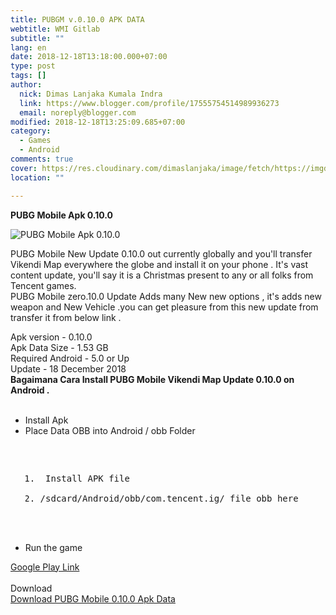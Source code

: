 ```yaml
---
title: PUBGM v.0.10.0 APK DATA
webtitle: WMI Gitlab
subtitle: ""
lang: en
date: 2018-12-18T13:18:00.000+07:00
type: post
tags: []
author:
  nick: Dimas Lanjaka Kumala Indra
  link: https://www.blogger.com/profile/17555754514989936273
  email: noreply@blogger.com
modified: 2018-12-18T13:25:09.685+07:00
category:
  - Games
  - Android
comments: true
cover: https://res.cloudinary.com/dimaslanjaka/image/fetch/https://imgdb.net/images/4579.jpg
location: ""

---
```


<strong>PUBG Mobile Apk 0.10.0</strong><div><img src="https://res.cloudinary.com/dimaslanjaka/image/fetch/https://imgdb.net/images/4579.jpg" alt="PUBG Mobile Apk 0.10.0" title="PUBG Mobile Apk 0.10.0"></div><p>PUBG Mobile New Update 0.10.0 out currently globally and you'll transfer Vikendi Map everywhere the globe and install it on your phone . It's vast content update, you'll say it is a Christmas present to any or all folks from Tencent games.<br>PUBG Mobile zero.10.0 Update Adds many New new options , it's adds new weapon and New Vehicle .you can get pleasure from this new update from transfer it from below link . </p>    Apk version - 0.10.0 <br>    Apk Data Size - 1.53 GB <br>    Required Android - 5.0 or Up <br>    Update - 18 December 2018 <br><strong>    Bagaimana Cara Install PUBG Mobile Vikendi Map Update 0.10.0 on Android . </strong><br><br><ul>    <li>        Install Apk     </li>    <li>        Place Data OBB into Android / obb Folder <br>   <pre><br><ol><br><li> Install APK file </li><br><li>/sdcard/Android/obb/com.tencent.ig/ file obb here </li><br></ol><br>   </pre>    </li>    <li>        Run the game     </li></ul><div>    <a href="https://play.google.com/store/apps/details?id=com.tencent.ig&amp;hl=en_IN" target="_blank" title="pubg 0.10.0 google play" alt="pubg 0.10.0 google play" rel="noopener noreferer nofollow">        Google Play Link     </a></div><div>    <br></div><div>    Download </div><div>    <a href="https://www.mediafire.com/file/dna69p0z4smjna6/PUBG-MOBILE-APK%2BDATA-0.10.0.rar" target="_blank" rel="noopener noreferer nofollow">        Download PUBG Mobile 0.10.0 Apk Data     </a></div>